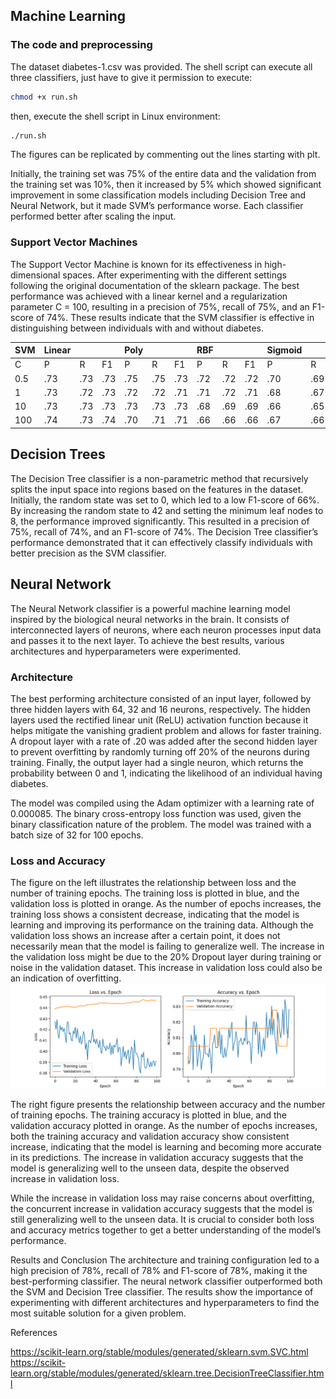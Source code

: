 
## Machine Learning
  
### The code and preprocessing
The dataset diabetes-1.csv was provided. The shell script can execute all three classifiers, just have to give it permission to execute:

```bash
chmod +x run.sh
```

then, execute the shell script in Linux environment:   
```bash
./run.sh
```   
The figures can be replicated by commenting out the lines starting with plt. 

Initially, the training set was 75% of the entire data and the validation from the training set was 10%, then it increased by 5% which showed significant improvement in some classification models including Decision Tree and Neural Network, but it made SVM’s performance worse. 
Each classifier performed better after scaling the input.


### Support Vector Machines
The Support Vector Machine is known for its effectiveness in high-dimensional spaces. 
After experimenting with the different settings following the original documentation of the sklearn package. The best performance was achieved with a linear kernel and a regularization parameter C = 100, resulting in a precision of 75%, recall of 75%, and an F1-score of 74%. These results indicate that the SVM classifier is effective in distinguishing between individuals with and without diabetes.

| SVM | Linear | | | Poly | | | RBF | | | Sigmoid | | |
| --- | ------ | - | - | ---- | - | - | --- | - | - | ------- | - | - |
| C   | P      | R | F1 | P    | R | F1 | P   | R | F1 | P     | R | F1 |
| 0.5 | .73    | .73| .73| .75  | .75| .73| .72 | .72| .72| .70   | .69| .69|
| 1   | .73    | .72| .73| .72  | .72| .71| .71 | .72| .71| .68   | .67| .67|
| 10  | .73    | .73| .73| .73  | .73| .73| .68 | .69| .69| .66   | .65| .65|
| 100 | .74    | .73| .74| .70  | .71| .71| .66 | .66| .66| .67   | .66| .66|
 

## Decision Trees
The Decision Tree classifier is a non-parametric method that recursively splits the input space into regions based on the features in the dataset. Initially, the random state was set to 0, which led to a low F1-score of 66%.
By increasing the random state to 42 and setting the minimum leaf nodes to 8, the performance improved significantly. This resulted in a precision of 75%, recall of 74%, and an F1-score of 74%. 
The Decision Tree classifier’s performance demonstrated that it can effectively classify individuals with better precision as the SVM classifier. 


## Neural Network
The Neural Network classifier is a powerful machine learning model inspired by the biological neural networks in the brain. It consists of interconnected layers of neurons, where each neuron processes input data and passes it to the next layer. To achieve the best results, various architectures and hyperparameters were experimented.

### Architecture
The best performing architecture consisted of an input layer, followed by three hidden layers with 64, 32 and 16 neurons, respectively. The hidden layers used the rectified linear unit (ReLU) activation function because it helps mitigate the vanishing gradient problem and allows for faster training. A dropout layer with a rate of .20 was added after the second hidden layer to prevent overfitting by randomly turning off 20% of the neurons during training. Finally, the output layer had a single neuron, which returns the probability between 0 and 1, indicating the likelihood of an individual having diabetes. 

The model was compiled using the Adam optimizer with a learning rate of 0.000085. The binary cross-entropy loss function was used, given the binary classification nature of the problem. The model was trained with a batch size of 32 for 100 epochs. 


### Loss and Accuracy
The figure on the left illustrates the relationship between loss and the number of training epochs.
The training loss is plotted in blue, and the validation loss is plotted in orange.
As the number of epochs increases, the training loss shows a consistent decrease, indicating that the model is learning and improving its performance on the training data.
Although the validation loss shows an increase after a certain point, it does not necessarily mean that the model is failing to generalize well.
The increase in the validation loss might be due to the 20% Dropout layer during training or noise in the validation dataset.
This increase in validation loss could also be an indication of overfitting. 
![Accuracy and Loss vs. Epochs](https://raw.githubusercontent.com/domsoos/580/main/Final/ann/loss_and_acc_100_00009.png)

The right figure presents the relationship between accuracy and the number of training epochs.
The training accuracy is plotted in blue, and the validation accuracy plotted in orange.
As the number of epochs increases, both the training accuracy and validation accuracy show consistent increase, indicating that the model is learning and becoming more accurate in its predictions.
The increase in validation accuracy suggests that the model is generalizing well to the unseen data, despite the observed increase in validation loss. 

While the increase in validation loss may raise concerns about overfitting, the concurrent increase in validation accuracy suggests that the model is still generalizing well to the unseen data. It is crucial to consider both loss and accuracy metrics together to get a better understanding of the model’s performance. 

Results and Conclusion
The architecture and training configuration led to a high precision of 78%, recall of 78% and F1-score of 78%, making it the best-performing classifier. The neural network classifier outperformed both the SVM and Decision Tree classifier. The results show the importance of experimenting with different architectures and hyperparameters to find the most suitable solution for a given problem. 


References


https://scikit-learn.org/stable/modules/generated/sklearn.svm.SVC.html
https://scikit-learn.org/stable/modules/generated/sklearn.tree.DecisionTreeClassifier.html









